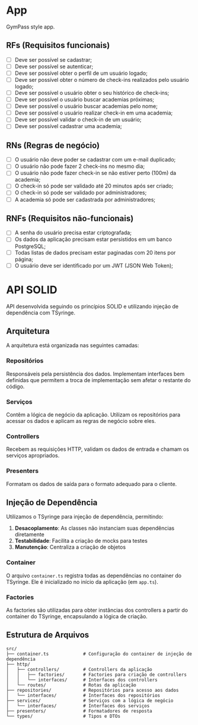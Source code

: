 # App

GymPass style app.

## RFs (Requisitos funcionais)

- [ ] Deve ser possível se cadastrar;
- [ ] Deve ser possível se autenticar;
- [ ] Deve ser possível obter o perfil de um usuário logado;
- [ ] Deve ser possível obter o número de check-ins realizados pelo usuário logado;
- [ ] Deve ser possível o usuário obter o seu histórico de check-ins;
- [ ] Deve ser possível o usuário buscar academias próximas;
- [ ] Deve ser possível o usuário buscar academias pelo nome;
- [ ] Deve ser possível o usuário realizar check-in em uma academia;
- [ ] Deve ser possível validar o check-in de um usuário;
- [ ] Deve ser possível cadastrar uma academia;

## RNs (Regras de negócio)

- [ ] O usuário não deve poder se cadastrar com um e-mail duplicado;
- [ ] O usuário não pode fazer 2 check-ins no mesmo dia;
- [ ] O usuário não pode fazer check-in se não estiver perto (100m) da academia;
- [ ] O check-in só pode ser validado até 20 minutos após ser criado;
- [ ] O check-in só pode ser validado por administradores;
- [ ] A academia só pode ser cadastrada por administradores;

## RNFs (Requisitos não-funcionais)

- [ ] A senha do usuário precisa estar criptografada;
- [ ] Os dados da aplicação precisam estar persistidos em um banco PostgreSQL;
- [ ] Todas listas de dados precisam estar paginadas com 20 itens por página;
- [ ] O usuário deve ser identificado por um JWT (JSON Web Token);

# API SOLID

API desenvolvida seguindo os princípios SOLID e utilizando injeção de dependência com TSyringe.

## Arquitetura

A arquitetura está organizada nas seguintes camadas:

### Repositórios
Responsáveis pela persistência dos dados. Implementam interfaces bem definidas que permitem a troca de implementação sem afetar o restante do código.

### Serviços
Contêm a lógica de negócio da aplicação. Utilizam os repositórios para acessar os dados e aplicam as regras de negócio sobre eles.

### Controllers
Recebem as requisições HTTP, validam os dados de entrada e chamam os serviços apropriados.

### Presenters
Formatam os dados de saída para o formato adequado para o cliente.

## Injeção de Dependência

Utilizamos o TSyringe para injeção de dependência, permitindo:

1. **Desacoplamento**: As classes não instanciam suas dependências diretamente
2. **Testabilidade**: Facilita a criação de mocks para testes
3. **Manutenção**: Centraliza a criação de objetos

### Container

O arquivo `container.ts` registra todas as dependências no container do TSyringe. Ele é inicializado no início da aplicação (em `app.ts`).

### Factories

As factories são utilizadas para obter instâncias dos controllers a partir do container do TSyringe, encapsulando a lógica de criação.

## Estrutura de Arquivos

```
src/
├── container.ts             # Configuração do container de injeção de dependência
├── http/
│   ├── controllers/         # Controllers da aplicação
│   │   ├── factories/       # Factories para criação de controllers
│   │   └── interfaces/      # Interfaces dos controllers
│   └── routes/              # Rotas da aplicação
├── repositories/            # Repositórios para acesso aos dados
│   └── interfaces/          # Interfaces dos repositórios
├── services/                # Serviços com a lógica de negócio
│   └── interfaces/          # Interfaces dos serviços
├── presenters/              # Formatadores de resposta
└── types/                   # Tipos e DTOs
```